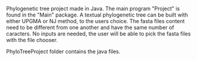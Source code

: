 Phylogenetic tree project made in Java. The main program "Project" is found in the "Main" package. A textual phylogenetic tree can be built with either UPGMA or NJ method, to the users choice. The fasta files content need to be different from one another and have the same number of caracters. No inputs are needed, the user will be able to pick the fasta files with the file chooser.

PhyloTreeProject folder contains the java files.


